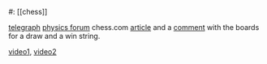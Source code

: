#: [[chess]] 

[telegraph](https://archive.md/U7z8v)
[physics forum](https://www.physicsforums.com/threads/penrose-chess-problem.911538/)
chess.com [article](https://www.chess.com/news/view/will-this-position-help-to-understand-human-consciousness-4298) and a [comment](https://www.chess.com/news/view/will-this-position-help-to-understand-human-consciousness-4298#comment-33310738) with the boards for a draw and a win string.

[video1](https://youtu.be/xGbgDf4HCHU?si=O3wjo8FEMDCshnSY&t=164), [video2](https://youtu.be/3trGA68zapw?si=QXhc4TgnGFPlSUO0&t=145) 